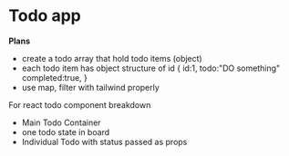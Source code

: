 # Todo app

**Plans**

- create a todo array that hold todo items (object)
- each todo item has object structure of id
  {
  id:1,
  todo:"DO something"
  completed:true,
  }
- use map, filter with tailwind properly

For react todo component breakdown

- Main Todo Container
- one todo state in board
- Individual Todo with status passed as props
